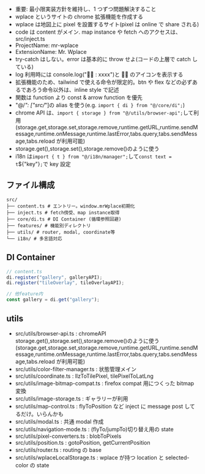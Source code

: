 - 重要: 最小限実装方針を維持し、1 つずつ問題解決すること
- wplace というサイトの chrome 拡張機能を作成する
- wplace は地図上に pixel を設置するサイト(pixel は online で share される)
- code は content がメイン. map instance や fetch へのアクセスは、src/inject.ts
- ProjectName: mr-wplace
- ExtensionName: Mr. Wplace
- try-catch はしない。error は基本的に throw せよ(コードの上層で catch している)
- log 利用時には console.log("🧑‍🎨 : xxxx")と 🧑‍🎨 のアイコンを表示する
- 拡張機能のため、tailwind で使える命令が限定的。btn や flex などの必ずあるであろう命令以外は、inline style で記述
- 関数は function より const & arrow function を優先
- "@/_": ["src/_"]の alias を使う(e.g. `import { di } from "@/core/di";`)
- chrome API は、`import { storage } from "@/utils/browser-api";`して利用(storage.get,storage.set,storage.remove,runtime.getURL,runtime.sendMessage,runtime.onMessage,runtime.lastError,tabs.query,tabs.sendMessage,tabs.reload が利用可能)
- storage.get(),storage.set(),storage.remove()のように使う
- i18n は`import { t } from "@/i18n/manager";`して`const text = t`${"key"}`;`で key 設定

## ファイル構成

```
src/
├── content.ts # エントリー。window.mrWplace初期化
├── inject.ts # fetch傍受、map instance取得
├── core/di.ts # DI Container (循環参照回避)
├── features/ # 機能別ディレクトリ
├── utils/ # router, modal, coordinate等
└── i18n/ # 多言語対応
```

## DI Container

```typescript
// content.ts
di.register("gallery", galleryAPI);
di.register("tileOverlay", tileOverlayAPI);

// 他feature内
const gallery = di.get("gallery");
```

## utils

- src/utils/browser-api.ts : chromeAPI storage.get(),storage.set(),storage.remove()のように使う(storage.get,storage.set,storage.remove,runtime.getURL,runtime.sendMessage,runtime.onMessage,runtime.lastError,tabs.query,tabs.sendMessage,tabs.reload が利用可能)
- src/utils/color-filter-manager.ts : 状態管理メイン
- src/utils/coordinate.ts : llzToTilePixel, tilePixelToLatLng
- src/utils/image-bitmap-compat.ts : firefox compat 用につくった bitmap 変換
- src/utils/image-storage.ts : ギャラリーが利用
- src/utils/map-control.ts : flyToPosition など inject に message post してるだけ。いらんかも
- src/utils/modal.ts : 共通 modal 作成
- src/utils/navigation-mode.ts : (flyTo/jumpTo)切り替え用の state
- src/utils/pixel-converters.ts : blobToPixels
- src/utils/position.ts : gotoPosition, getCurrentPosition
- src/utils/router.ts : routing の base
- src/utils/wplaceLocalStorage.ts : wplace が持つ location と selected-color の state
